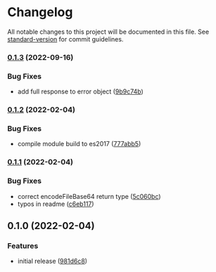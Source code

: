 # Changelog

All notable changes to this project will be documented in this file. See [standard-version](https://github.com/conventional-changelog/standard-version) for commit guidelines.

### [0.1.3](https://github.com/loweoj/vuforia-js/compare/v0.1.2...v0.1.3) (2022-09-16)


### Bug Fixes

* add full response to error object ([9b9c74b](https://github.com/loweoj/vuforia-js/commit/9b9c74b6845762bea33d8648d47f910455c6fd5e))

### [0.1.2](https://github.com/loweoj/vuforia-js/compare/v0.1.1...v0.1.2) (2022-02-04)


### Bug Fixes

* compile module build to es2017 ([777abb5](https://github.com/loweoj/vuforia-js/commit/777abb59edc596e2bc90010c3d6bd14fc3b2ae8c))

### [0.1.1](https://github.com/loweoj/vuforia-js/compare/v0.1.0...v0.1.1) (2022-02-04)


### Bug Fixes

* correct encodeFileBase64 return type ([5c060bc](https://github.com/loweoj/vuforia-js/commit/5c060bc6f3f7cdf73d8be803108f4e4522cfd42b))
* typos in readme ([c6eb117](https://github.com/loweoj/vuforia-js/commit/c6eb117d0e0f21a84b83f7b0b5458f120ef73a87))

## 0.1.0 (2022-02-04)


### Features

* initial release ([981d6c8](https://github.com/loweoj/vuforia-js/commit/981d6c8c76be4e2a6b04d2e3b8ae1c40f848944b))
